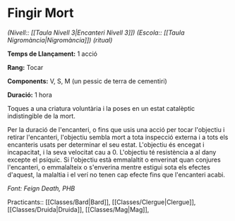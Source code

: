 # Fingir Mort

*(Nivell:: [[Taula Nivell 3|Encanteri Nivell 3]]) (Escola:: [[Taula Nigromància|Nigromància]]) (ritual)*

**Temps de Llançament:** 1 acció

**Rang:** Tocar

**Components:** V, S, M (un pessic de terra de cementiri)

**Duració:** 1 hora

Toques a una criatura voluntària i la poses en un estat catalèptic indistingible de la mort.

Per la duració de l'encanteri, o fins que usis una acció per tocar l'objectiu i retirar l'encanteri, l'objectiu sembla mort a tota inspecció externa i a tots els encanteris usats per determinar el seu estat. L'objectiu és encegat i incapacitat, i la seva velocitat cau a 0. L'objectiu té resistència a al dany excepte el psíquic. Si l'objectiu està emmalaltit o enverinat quan conjures l'encanteri, o emmalalteix o s'enverina mentre estigui sota els efectes d'aquest, la malaltia i el verí no tenen cap efecte fins que l'encanteri acabi.


*Font: Feign Death, PHB*



Practicants:: [[Classes/Bard|Bard]], [[Classes/Clergue|Clergue]], [[Classes/Druida|Druida]], [[Classes/Mag|Mag]],